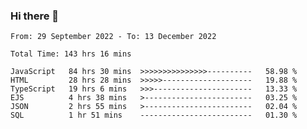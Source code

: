 ### Hi there 👋

<!--START_SECTION:waka-->

```text
From: 29 September 2022 - To: 13 December 2022

Total Time: 143 hrs 16 mins

JavaScript   84 hrs 30 mins  >>>>>>>>>>>>>>>----------   58.98 %
HTML         28 hrs 28 mins  >>>>>--------------------   19.88 %
TypeScript   19 hrs 6 mins   >>>----------------------   13.33 %
EJS          4 hrs 38 mins   >------------------------   03.25 %
JSON         2 hrs 55 mins   >------------------------   02.04 %
SQL          1 hr 51 mins    -------------------------   01.30 %
```

<!--END_SECTION:waka-->

<!--
**tranhieu1906/tranhieu1906** is a ✨ _special_ ✨ repository because its `README.md` (this file) appears on your GitHub profile.

Here are some ideas to get you started:

- 🔭 I’m currently working on ...
- 🌱 I’m currently learning ...
- 👯 I’m looking to collaborate on ...
- 🤔 I’m looking for help with ...
- 💬 Ask me about ...
- 📫 How to reach me: ...
- 😄 Pronouns: ...
- ⚡ Fun fact: ...
-->
